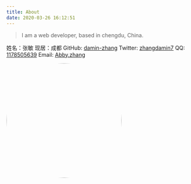 ```yaml
---
title: About
date: 2020-03-26 16:12:51
---
```

> I am a web developer, based in chengdu, China.

姓名：张敏
现居：成都
GitHub: [damin-zhang](https://github.com/damin-zhang)
Twitter: [zhangdamin7](https://twitter.com/zhangdamin7)
QQ: [1178505639](tencent://message/?uin=1178505639&Site=&Menu=yes)
Email: [Abby.zhang](http://mail.qq.com/cgi-bin/qm_share?t=qm_mailme&email=abby.zhang@solos-it.com)

<img src="https://zhangdamin.cn/images/pic1.jpg" alt="avatar" width="300" style="border-radius:50%">